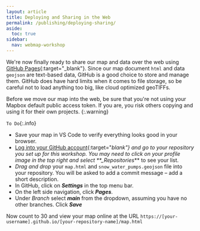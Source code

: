 ```yaml
---
layout: article
title: Deploying and Sharing in the Web
permalink: /publishing/deploying-sharing/
aside:
  toc: true
sidebar:
  nav: webmap-workshop
---
```


We're now finally ready to share our map and data over the web using [GitHub Pages](https://pages.github.com/){:target="\_blank"}. Since our map document `html` and data `geojson` are text-based data, GitHub is a good choice to store and manage them. GitHub does have hard limits when it comes to file storage, so be careful not to load anything too big, like cloud optimized geoTIFFs.

Before we move our map into the web, be sure that you're not using your Mapbox default public access token. If you are, you risk others copying and using it for their own projects.
{:.warning}

`To Do`{:.info}

- Save your map in VS Code to verify everything looks good in your browser.
- [Log into your GitHub account](https://github.com/login){:target="_blank"} and go to your repository you set up for this workshop. You may need to click on your profile image in the top right and select \*\*\_Repositories_\*\* to see your list.
- _Drag and drop_ your `map.html` and `snow_water_pumps.geojson` file into your repository. You will be asked to add a commit message – add a short description.
- In GitHub, click on **_Settings_** in the top menu bar.
- On the left side navigation, click **_Pages_**.
- Under _Branch_ select **_main_** from the dropdown, assuming you have no other branches. Click **_Save_**

Now count to 30 and view your map online at the URL `https://[your-username].github.io/[your-repository-name]/map.html`
